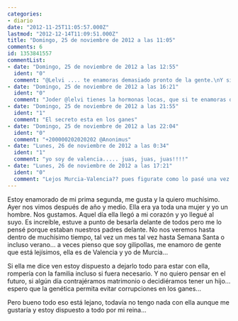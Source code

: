 ```yaml
---
categories:
- diario
date: "2012-11-25T11:05:57.000Z"
lastmod: "2012-12-14T11:09:51.000Z"
title: "Domingo, 25 de noviembre de 2012 a las 11:05"
comments: 6
id: 1353841557
commentList:
- date: "Domingo, 25 de noviembre de 2012 a las 12:55"
  ident: "0"
  comment: "@Lelvi .... te enamoras demasiado pronto de la gente.\nY si tenéis hijos, os pueden salir tontos, sí. Déjate de gilipolleces, hay más peces en el mar.\nTen más criterio al buscarlos."
- date: "Domingo, 25 de noviembre de 2012 a las 16:21"
  ident: "0"
  comment: "Joder @lelvi tienes la hormonas locas, que si te enamoras de una tía que habías conocido por internet y que prácticamente no sabías nada de ella, que si de tu prima, planteate seriamente si eso es amor o estás muy falto de cariño y a la primera chica simpática y guapa que pase te encoñas. Joder y probablemente en nada se te pasaría y te\'\'enamorarías\'\' de una tía que te odia o algo así, menudo currículum.\n\nPero sin acritud."
- date: "Domingo, 25 de noviembre de 2012 a las 21:55"
  ident: "1"
  comment: "El secreto esta en los ganes"
- date: "Domingo, 25 de noviembre de 2012 a las 22:04"
  ident: "0"
  comment: "+200000202020202 @Anonimus"
- date: "Lunes, 26 de noviembre de 2012 a las 0:34"
  ident: "1"
  comment: "yo soy de valencia..... juas, juas, juas!!!!"
- date: "Lunes, 26 de noviembre de 2012 a las 17:21"
  ident: "0"
  comment: "Lejos Murcia-Valencia?? pues figurate como lo pasé una vez yo, mi caso era Tenerife-Barcelona, chavalote, asi que no te quejes.\nPor lo de que es familia ya me callo, pero por lo otro... ¬¬\'\'\'"
---
```


Estoy enamorado de mi prima segunda, me gusta y la quiero muchísimo. Ayer nos vimos después de año y medio. Ella era ya toda una mujer y yo un hombre. Nos gustamos. Aquel día ella llegó a mi corazón y yo llegué al suyo. Es increíble, estuve a punto de besarla delante de todos pero me lo pensé porque estaban nuestros padres delante. No nos veremos hasta dentro de muchísimo tiempo, tal vez un mes tal vez hasta Semana Santa o incluso verano... a veces pienso que soy gilipollas, me enamoro de gente que está lejísimos, ella es de Valencia y yo de Murcia...  
  
Si ella me dice ven estoy dispuesto a dejarlo todo para estar con ella, rompería con la familia incluso si fuera necesario. Y no quiero pensar en el futuro, si algún día contrajéramos matrimonio o decidiéramos tener un hijo... espero que la genética permita evitar corrupciones en los ganes...  
  
Pero bueno todo eso está lejano, todavía no tengo nada con ella aunque me gustaría y estoy dispuesto a todo por mi reina...